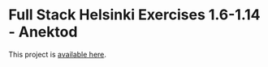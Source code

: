 # Full Stack Helsinki Exercises 1.6-1.14 - Anektod

This project is [available here](https://uixcem.github.io/FullStackHelsinki-Exercises1.6-1.14.unicafe/).
